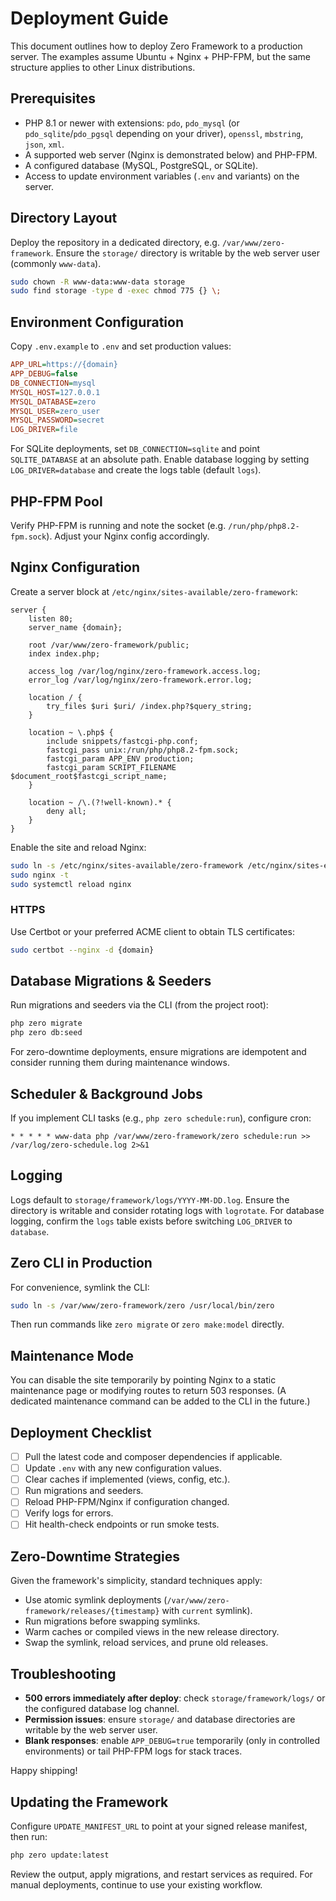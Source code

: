 # Deployment Guide

This document outlines how to deploy Zero Framework to a production server. The examples assume Ubuntu + Nginx + PHP-FPM, but the same structure applies to other Linux distributions.

## Prerequisites

- PHP 8.1 or newer with extensions: `pdo`, `pdo_mysql` (or `pdo_sqlite`/`pdo_pgsql` depending on your driver), `openssl`, `mbstring`, `json`, `xml`.
- A supported web server (Nginx is demonstrated below) and PHP-FPM.
- A configured database (MySQL, PostgreSQL, or SQLite).
- Access to update environment variables (`.env` and variants) on the server.

## Directory Layout

Deploy the repository in a dedicated directory, e.g. `/var/www/zero-framework`. Ensure the `storage/` directory is writable by the web server user (commonly `www-data`).

```bash
sudo chown -R www-data:www-data storage
sudo find storage -type d -exec chmod 775 {} \;
```

## Environment Configuration

Copy `.env.example` to `.env` and set production values:

```ini
APP_URL=https://{domain}
APP_DEBUG=false
DB_CONNECTION=mysql
MYSQL_HOST=127.0.0.1
MYSQL_DATABASE=zero
MYSQL_USER=zero_user
MYSQL_PASSWORD=secret
LOG_DRIVER=file
```

For SQLite deployments, set `DB_CONNECTION=sqlite` and point `SQLITE_DATABASE` at an absolute path. Enable database logging by setting `LOG_DRIVER=database` and create the logs table (default `logs`).

## PHP-FPM Pool

Verify PHP-FPM is running and note the socket (e.g. `/run/php/php8.2-fpm.sock`). Adjust your Nginx config accordingly.

## Nginx Configuration

Create a server block at `/etc/nginx/sites-available/zero-framework`:

```nginx
server {
    listen 80;
    server_name {domain};

    root /var/www/zero-framework/public;
    index index.php;

    access_log /var/log/nginx/zero-framework.access.log;
    error_log /var/log/nginx/zero-framework.error.log;

    location / {
        try_files $uri $uri/ /index.php?$query_string;
    }

    location ~ \.php$ {
        include snippets/fastcgi-php.conf;
        fastcgi_pass unix:/run/php/php8.2-fpm.sock;
        fastcgi_param APP_ENV production;
        fastcgi_param SCRIPT_FILENAME $document_root$fastcgi_script_name;
    }

    location ~ /\.(?!well-known).* {
        deny all;
    }
}
```

Enable the site and reload Nginx:

```bash
sudo ln -s /etc/nginx/sites-available/zero-framework /etc/nginx/sites-enabled/
sudo nginx -t
sudo systemctl reload nginx
```

### HTTPS

Use Certbot or your preferred ACME client to obtain TLS certificates:

```bash
sudo certbot --nginx -d {domain}
```

## Database Migrations & Seeders

Run migrations and seeders via the CLI (from the project root):

```bash
php zero migrate
php zero db:seed
```

For zero-downtime deployments, ensure migrations are idempotent and consider running them during maintenance windows.

## Scheduler & Background Jobs

If you implement CLI tasks (e.g., `php zero schedule:run`), configure cron:

```cron
* * * * * www-data php /var/www/zero-framework/zero schedule:run >> /var/log/zero-schedule.log 2>&1
```

## Logging

Logs default to `storage/framework/logs/YYYY-MM-DD.log`. Ensure the directory is writable and consider rotating logs with `logrotate`. For database logging, confirm the `logs` table exists before switching `LOG_DRIVER` to `database`.

## Zero CLI in Production

For convenience, symlink the CLI:

```bash
sudo ln -s /var/www/zero-framework/zero /usr/local/bin/zero
```

Then run commands like `zero migrate` or `zero make:model` directly.

## Maintenance Mode

You can disable the site temporarily by pointing Nginx to a static maintenance page or modifying routes to return 503 responses. (A dedicated maintenance command can be added to the CLI in the future.)

## Deployment Checklist

- [ ] Pull the latest code and composer dependencies if applicable.
- [ ] Update `.env` with any new configuration values.
- [ ] Clear caches if implemented (views, config, etc.).
- [ ] Run migrations and seeders.
- [ ] Reload PHP-FPM/Nginx if configuration changed.
- [ ] Verify logs for errors.
- [ ] Hit health-check endpoints or run smoke tests.

## Zero-Downtime Strategies

Given the framework's simplicity, standard techniques apply:

- Use atomic symlink deployments (`/var/www/zero-framework/releases/{timestamp}` with `current` symlink).
- Run migrations before swapping symlinks.
- Warm caches or compiled views in the new release directory.
- Swap the symlink, reload services, and prune old releases.

## Troubleshooting

- **500 errors immediately after deploy**: check `storage/framework/logs/` or the configured database log channel.
- **Permission issues**: ensure `storage/` and database directories are writable by the web server user.
- **Blank responses**: enable `APP_DEBUG=true` temporarily (only in controlled environments) or tail PHP-FPM logs for stack traces.

Happy shipping!
## Updating the Framework

Configure `UPDATE_MANIFEST_URL` to point at your signed release manifest, then run:

```bash
php zero update:latest
```

Review the output, apply migrations, and restart services as required. For manual deployments, continue to use your existing workflow.

